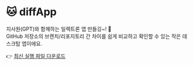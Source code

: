 # 🐱 diffApp

지사원(GPT)와 함께하는 일렉트론 앱 만들깅~! 🎉 <br>
GitHub 저장소의 브랜치/리포지토리 간 차이를 쉽게 비교하고 확인할 수 있는 작은 데스크탑 앱이에요.

👉 [ 최신 실행 파일 다운로드](https://github.com/goeun00/diffApp/releases/download/v0.1.1/DiffUrlTool-Setup.exe)
